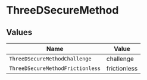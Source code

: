 # ThreeDSecureMethod


## Values

| Name                             | Value                            |
| -------------------------------- | -------------------------------- |
| `ThreeDSecureMethodChallenge`    | challenge                        |
| `ThreeDSecureMethodFrictionless` | frictionless                     |